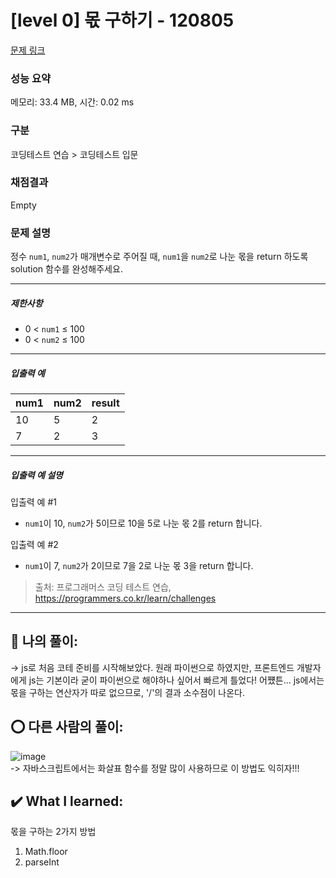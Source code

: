# [level 0] 몫 구하기 - 120805 

[문제 링크](https://school.programmers.co.kr/learn/courses/30/lessons/120805?language=javascript) 

### 성능 요약

메모리: 33.4 MB, 시간: 0.02 ms

### 구분

코딩테스트 연습 > 코딩테스트 입문

### 채점결과

Empty

### 문제 설명

<p>정수 <code>num1</code>, <code>num2</code>가 매개변수로 주어질 때,&nbsp;<code>num1</code>을 <code>num2</code>로 나눈 몫을 return 하도록 solution 함수를 완성해주세요.</p>

<hr>

<h5>제한사항</h5>

<ul>
<li>0 &lt; <code>num1</code> ≤ 100</li>
<li>0 &lt; <code>num2</code> ≤ 100</li>
</ul>

<hr>

<h5>입출력 예</h5>
<table class="table">
        <thead><tr>
<th>num1</th>
<th>num2</th>
<th>result</th>
</tr>
</thead>
        <tbody><tr>
<td>10</td>
<td>5</td>
<td>2</td>
</tr>
<tr>
<td>7</td>
<td>2</td>
<td>3</td>
</tr>
</tbody>
      </table>
<hr>

<h5>입출력 예 설명</h5>

<p>입출력 예 #1</p>

<ul>
<li><code>num1</code>이 10, <code>num2</code>가 5이므로 10을 5로 나눈 몫 2를 return 합니다.</li>
</ul>

<p>입출력 예 #2</p>

<ul>
<li><code>num1</code>이 7, <code>num2</code>가 2이므로 7을 2로 나눈 몫 3을 return 합니다.</li>
</ul>


> 출처: 프로그래머스 코딩 테스트 연습, https://programmers.co.kr/learn/challenges

<hr>

## 🎁 나의 풀이: <br>
-> js로 처음 코테 준비를 시작해보았다. 원래 파이썬으로 하였지만, 프론트엔드 개발자에게 js는 기본이라 굳이 파이썬으로 해야하나 싶어서 빠르게 틀었다! 어쩄튼... js에서는 몫을 구하는 연산자가 따로 없으므로, '/'의 결과 소수점이 나온다.  <br>

## ⭕ 다른 사람의 풀이: <br>
![image](https://github.com/An-jisu/Algorithm/assets/70849122/2e0a62ed-8cb6-49e0-b00b-f335546ff9e3) <br>
-> 자바스크립트에서는 화살표 함수를 정말 많이 사용하므로 이 방법도 익히자!!!<br>

## ✔️ What I learned: <br>
몫을 구하는 2가지 방법<br>
1. Math.floor <br>
2. parseInt
   

